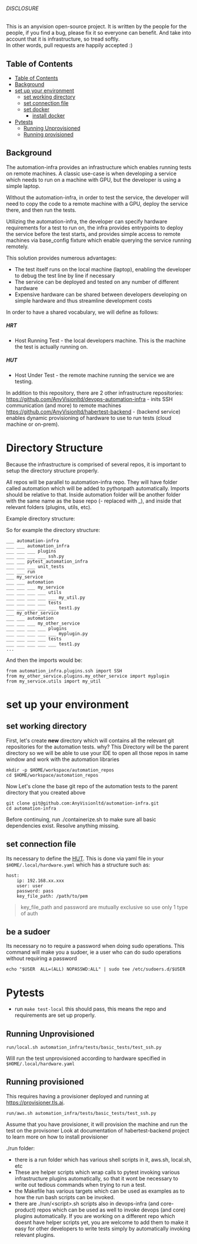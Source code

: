 ###### DISCLOSURE
This is an anyvision open-source project. It is written by the people for the people, if you find a bug, please fix it so everyone can benefit. And take into account that it is infrastructure, so tread softly.<br>
In other words, pull requests are happily accepted :)

## Table of Contents
- [Table of Contents](#table-of-contents)
- [Background](#background)
- [set up your environment](#set-up-your-environment)
  - [set working directory](#set-working-directory)
  - [set connection file](#set-connection-file)
  - [set docker](#set-docker)
    - [install docker](#install-docker)
- [Pytests](#pytests)
  - [Running Unprovisioned](#running-unprovisioned)
  - [Running provisioned](#running-provisioned)

## Background
The automation-infra provides an infrastructure which enables running tests on remote machines. A classic use-case 
is when developing a service which needs to run on a machine with GPU, but the developer is using a simple laptop. 

Without the automation-infra, in order to test the service, the developer will need to copy the code to a remote machine
with a GPU, deploy the service there, and then run the tests. 

Utilizing the automation-infra, the developer can specify hardware requirements for a test to run on, the infra provides
entrypoints to deploy the service before the test starts, and provides simple access to remote machines via base_config 
fixture which enable querying the service running remotely. 

This solution provides numerous advantages:
+ The test itself runs on the local machine (laptop), enabling the developer to
debug the test line by line if necessary
+ The service can be deployed and tested on any number of different hardware
+ Expensive hardware can be shared between developers developing on simple hardware and thus streamline development costs

In order to have a shared vocabulary, we will define as follows:
##### HRT 
  - Host Running Test - the local developers machine. This is the machine the test is actually running on.
##### HUT 
  - Host Under Test - the remote machine running the service we are testing.


In addition to this repository, there are 2 other infrastructure repositories: 
https://github.com/AnyVisionltd/devops-automation-infra - inits SSH communication (and more) to remote machines
https://github.com/AnyVisionltd/habertest-backend - (backend service) enables dynamic provisioning of hardware to use to run tests 
(cloud machine or on-prem).

# Directory Structure

Because the infrastructure is comprised of several repos, it is important to setup the directory structure properly. 

All repos will be parallel to automation-infra repo.
They will have folder called automation which will be added to pythonpath automatically. Imports should be relative to that.
Inside automation folder will be another folder with the same name as the base repo (- replaced with _), and inside that relevant folders (plugins, utils, etc).

Example directory structure:

So for example the directory structure:
```
___ automation-infra                                                                                                                                                                                               
___ ___ automation_infra             
___ ___ ___ plugins       
___ ___ ___ ___ ssh.py       
___ ___ pytest_automation_infra
___ ___ ___ unit_tests
___ ___ run      
___ my_service
___ ___ automation
___ ___ ___ my_service
___ ___ ___ ___ utils
___ ___ ___ ___ ___ my_util.py
___ ___ ___ ___ tests
___ ___ ___ ___ ___ test1.py
___ my_other_service
___ ___ automation
___ ___ ___ my_other_service
___ ___ ___ ___ plugins
___ ___ ___ ___ ___ myplugin.py
___ ___ ___ ___ tests
___ ___ ___ ___ ___ test1.py
...
```
And then the imports would be:
```
from automation_infra.plugins.ssh import SSH
from my_other_service.plugins.my_other_service import myplugin
from my_service.utils import my_util
```

# set up your environment

## set working directory

First, let's create **new** directory which will contains all the relevant git repositories for the automation tests.
why? This Directory will be the parent directory so we will be able to use your IDE to open all those repos in same window and work with the automation libraries

```
mkdir -p $HOME/workspace/automation_repos
cd $HOME/workspace/automation_repos
```

Now Let's clone the base git repo of the automation tests to the parent directory that you created above

```
git clone git@github.com:AnyVisionltd/automation-infra.git
cd automation-infra
```

Before continuing, run ./containerize.sh to make sure all basic dependencies exist. Resolve anything missing.

## set connection file

Its necessary to define the [HUT](#(HUT) ). This is done via yaml file in your `$HOME/.local/hardware.yaml` which has a structure such as:
```
host:
    ip: 192.168.xx.xxx
    user: user
    password: pass
    key_file_path: /path/to/pem
```
> key_file_path and password are mutually exclusive so use only 1 type of auth

## be a sudoer

Its necessary no to require a password when doing sudo operations. This command will make you a sudoer, ie a user who
can do sudo operations without requiring a password

```echo "$USER  ALL=(ALL) NOPASSWD:ALL" | sudo tee /etc/sudoers.d/$USER ```

# Pytests

+ run 
  ```make test-local```
  this should pass, this means the repo and requirements are set up properly.

## Running Unprovisioned
   ```
   run/local.sh automation_infra/tests/basic_tests/test_ssh.py
   ```
   Will run the test unprovisioned according to hardware specified in `$HOME/.local/hardware.yaml`

## Running provisioned

This requires having a provisioner deployed and running at https://provisioner.tls.ai.
   ```
   run/aws.sh automation_infra/tests/basic_tests/test_ssh.py
   ```
   Assume that you have provisioner, it will provision the machine and run the test on the provisoner
   Look at documentation of habertest-backend project to learn more on how to install provisioner

./run folder:
+ there is a run folder which has various shell scripts in it, aws.sh, local.sh, etc
+ These are helper scripts which wrap calls to pytest invoking various infrastructure plugins automatically, so that it wont be necessary to write out tedious commands when trying to run a test.
+ the Makefile has various targets which can be used as examples as to how the run bash scripts can be invoked. 
+ there are ./run/\<script>.sh scripts also in devops-infra (and core-product) repos which can be used as well to invoke devops (and core) plugins automatically. If you are working on a different repo which doesnt have helper scripts yet, you are welcome to add them to make it easy for other developers to write tests simply by automatically invoking relevant plugins.

